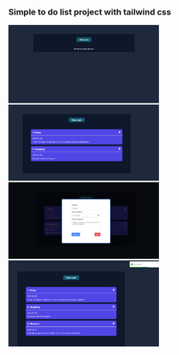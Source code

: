 ### Simple to do list project with tailwind css

<img src ="screenshots/1.png" width=300 />

<img src ="screenshots/2.png" width=300 />

<img src ="screenshots/3.png" width=300 />

<img src ="screenshots/4.png" width=300 />
